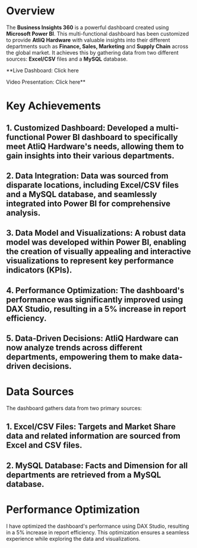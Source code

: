 # Overview
The **Business Insights 360** is a powerful dashboard created using **Microsoft Power BI**. This multi-functional dashboard has been customized to provide **AtliQ Hardware** with valuable insights into their different departments such as **Finance, Sales, Marketing** and **Supply Chain** across the global market. It achieves this by gathering data from two different sources: **Excel/CSV** files and a **MySQL** database.

**Live Dashboard: Click here

Video Presentation: Click here**

# Key Achievements
##    1. Customized Dashboard: Developed a multi-functional Power BI dashboard to specifically meet AtliQ Hardware's needs, allowing them to gain insights into their various departments.

##    2. Data Integration: Data was sourced from disparate locations, including Excel/CSV files and a MySQL database, and seamlessly integrated into Power BI for comprehensive analysis.

##    3. Data Model and Visualizations: A robust data model was developed within Power BI, enabling the creation of visually appealing and interactive visualizations to represent key performance indicators (KPIs).

##    4. Performance Optimization: The dashboard's performance was significantly improved using DAX Studio, resulting in a 5% increase in report efficiency.

##    5. Data-Driven Decisions: AtliQ Hardware can now analyze trends across different departments, empowering them to make data-driven decisions.

# Data Sources
The dashboard gathers data from two primary sources:

##    1. Excel/CSV Files: Targets and Market Share data and related information are sourced from Excel and CSV files.

##    2. MySQL Database: Facts and Dimension for all departments are retrieved from a MySQL database.

# Performance Optimization
I have optimized the dashboard's performance using DAX Studio, resulting in a 5% increase in report efficiency. This optimization ensures a seamless experience while exploring the data and visualizations.
